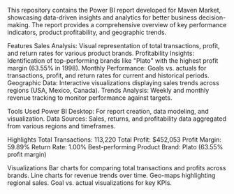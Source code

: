 This repository contains the Power BI report developed for Maven Market, showcasing data-driven insights and analytics for better business decision-making. 
The report provides a comprehensive overview of key performance indicators, product profitability, and geographic trends.

Features
Sales Analysis: Visual representation of total transactions, profit, and return rates for various product brands.
Profitability Insights: Identification of top-performing brands like "Plato" with the highest profit margin (63.55% in 1998).
Monthly Performance: Goals vs. actuals for transactions, profit, and return rates for current and historical periods.
Geographic Data: Interactive visualizations displaying sales trends across regions (USA, Mexico, Canada).
Trends Analysis: Weekly and monthly revenue tracking to monitor performance against targets.

Tools Used
Power BI Desktop: For report creation, data modeling, and visualization.
Data Sources: Sales, returns, and profitability data aggregated from various regions and timeframes.

Highlights
Total Transactions: 113,220
Total Profit: $452,053
Profit Margin: 59.89%
Return Rate: 1.00%
Best-performing Product Brand: Plato (63.55% profit margin)

Visualizations
Bar charts for comparing total transactions and profits across brands.
Line charts for revenue trends over time.
Geo-maps highlighting regional sales.
Goal vs. actual visualizations for key KPIs.
